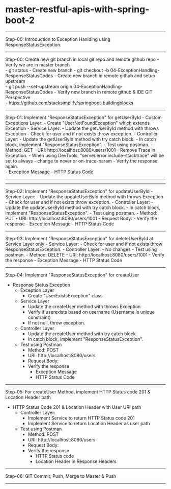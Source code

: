 # master-restful-apis-with-spring-boot-2

----------------------------------------------------------------------------------------------
Step-00: Introduction to Exception Hanlding using ResponseStatusException.

----------------------------------------------------------------------------------------------
Step-00: Create new git branch in local git repo and remote github repo
    - Verify we are in master branch    
        - git status
    - Create new branch
        - git checkout -b 04-ExceptionHandling-ResponseStatusCodes
    - Create new branch in remote github and setup upstream   
        - git push --set-upstream origin 04-ExceptionHandling-ResponseStatusCodes
    - Verify new branch in remote github & IDE GIT Perspective             
        - https://github.com/stacksimplify/springboot-buildingblocks          

----------------------------------------------------------------------------------------------
Step-01: Implement "ResponseStatusException" for getUserById
    - Custom Exceptions Layer: 
        - Create "UserNotFoundException" which extends Exception
    - Service Layer:
        - Update the getUserById method with throws Exception
        - Check for user and if not exists throw exception. 
    - Controller Layer: 
        - Update the getUserById method with try catch block.
        - In catch block, implement "ResponseStatusException".
    - Test using postman. 
        - Method: GET 
        - URI: http://localhost:8080/users/1001
    - Remove Trace in Exception.
        - When using DevTools, "server.error.include-stacktrace" will be set to always
        - change to never or on-trace-param
    - Verify the response again.      
        - Exception Message
        - HTTP Status Code           

----------------------------------------------------------------------------------------------
--------------------------------------------------------------------------------------
Step-02: Implement "ResponseStatusException" for updateUserById
    - Service Layer:
        - Update the updateUserById method with throws Exception
        - Check for user and if not exists throw exception. 
    - Controller Layer: 
        - Update the updateUserById method with try catch block.
        - In catch block, implement "ResponseStatusException".
    - Test using postman. 
        - Method: PUT 
        - URI: http://localhost:8080/users/1001
        - Request Body: 
        - Verify the response
            - Exception Message
            - HTTP Status Code   

--------------------------------------------------------------------------------------
Step-03: Implement "ResponseStatusException" for deleteUserById at Service Layer only
    - Service Layer:
        - Check for user and if not exists throw ResponseStatusException. 
    - Controller Layer: 
        - No changes
    - Test using postman. 
        - Method: DELETE 
        - URI: http://localhost:8080/users/1001
        - Verify the response
            - Exception Message
            - HTTP Status Code  

--------------------------------------------------------------------------------------
Step-04: Implement "ResponseStatusException" for createUser 
- Response Status Exception
    - Exception Layer
        - Create "UserExistsException" class
    - Service Layer
        - Update the createUser method with throws Exception
        - Verify if userexists based on username (Username is unique constraint)
        - If not null, throw exception.
    - Controller Layer
        - Update the createUser method with try catch block
        - In catch block, implement "ResponseStatusException".
    - Test using Postman
        - Method: POST 
        - URI: http://localhost:8080/users
        - Request Body: 
        - Verify the response
            - Exception Message
            - HTTP Status Code             

--------------------------------------------------------------------------------------
Step-05: For createUser Method, implement  HTTP Status code 201 & Location Header path
- HTTP Status Code 201 & Location Header with User URI path  
    - Controller Layer:
        - Implement Service to return HTTP Status code 201
        - Implement Service to return Location Header as user path 
    - Test using Postman
        - Method: POST 
        - URI: http://localhost:8080/users
        - Request Body: 
        - Verify the response
            - HTTP Status code
            - Location Header in Response Headers

--------------------------------------------------------------------------------------
Step-06: GIT Commit, Push, Merge to Master & Push

--------------------------------------------------------------------------------------
